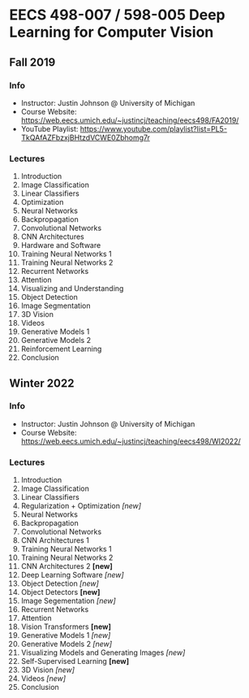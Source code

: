 # EECS 498-007 / 598-005 Deep Learning for Computer Vision

## Fall 2019

### Info
- Instructor: Justin Johnson @ University of Michigan
- Course Website: https://web.eecs.umich.edu/~justincj/teaching/eecs498/FA2019/
- YouTube Playlist: https://www.youtube.com/playlist?list=PL5-TkQAfAZFbzxjBHtzdVCWE0Zbhomg7r

### Lectures
1. Introduction
2. Image Classification
3. Linear Classifiers
4. Optimization
5. Neural Networks
6. Backpropagation
7. Convolutional Networks
8. CNN Architectures
9. Hardware and Software
10. Training Neural Networks 1
11. Training Neural Networks 2
12. Recurrent Networks
13. Attention
14. Visualizing and Understanding
15. Object Detection
16. Image Segmentation
17. 3D Vision
18. Videos
19. Generative Models 1
20. Generative Models 2
21. Reinforcement Learning
22. Conclusion

## Winter 2022

### Info
- Instructor: Justin Johnson @ University of Michigan
- Course Website: https://web.eecs.umich.edu/~justincj/teaching/eecs498/WI2022/

### Lectures
1. Introduction
2. Image Classification
3. Linear Classifiers
4. Regularization + Optimization _[new]_
5. Neural Networks
6. Backpropagation
7. Convolutional Networks
8. CNN Architectures 1
9. Training Neural Networks 1
10. Training Neural Networks 2
11. CNN Architectures 2 __[new]__
12. Deep Learning Software _[new]_
13. Object Detection _[new]_
14. Object Detectors __[new]__
15. Image Segementation _[new]_
16. Recurrent Networks
17. Attention
18. Vision Transformers __[new]__
19. Generative Models 1 _[new]_
20. Generative Models 2 _[new]_
21. Visualizing Models and Generating Images _[new]_
22. Self-Supervised Learning __[new]__
23. 3D Vision _[new]_
24. Videos _[new]_
25. Conclusion

